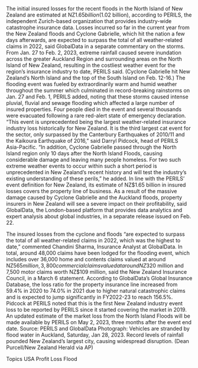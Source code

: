The initial insured losses for the recent floods in the North Island of New Zealand are estimated at NZ$1.65 billion ($1.02 billion), according to PERILS, the independent Zurich-based organization that provides industry-wide catastrophe insurance data.
Losses incurred so far in the current year from the New Zealand floods and Cyclone Gabrielle, which hit the nation a few days afterwards, are expected to surpass the total of all weather-related claims in 2022, said GlobalData in a separate commentary on the storms.
From Jan. 27 to Feb. 2, 2023, extreme rainfall caused severe inundation across the greater Auckland Region and surrounding areas on the North Island of New Zealand, resulting in the costliest weather event for the region’s insurance industry to date, PERILS said. (Cyclone Gabrielle hit New Zealand’s North Island and the top of the South Island on Feb. 12-16.)
The flooding event was fueled by extraordinarily warm and humid weather throughout the summer which culminated in record-breaking rainstorms on Jan. 27 and Feb. 1, PERILS added, noting that these storms caused intense pluvial, fluvial and sewage flooding which affected a large number of insured properties. Four people died in the event and several thousands were evacuated following a rare red-alert state of emergency declaration.
“This event is unprecedented being the largest weather-related insurance industry loss historically for New Zealand. It is the third largest cat event for the sector, only surpassed by the Canterbury Earthquakes of 2010/11 and the Kaikoura Earthquake of 2016,” said Darryl Pidcock, head of PERILS Asia-Pacific.
“In addition, Cyclone Gabrielle passed through the North Island region only 10 days after the North Island Floods, causing considerable damage and leaving many people homeless. For two such extreme weather events to occur within such a short period is unprecedented in New Zealand’s recent history and will test the industry’s existing understanding of these perils,” he added.
In line with the PERILS’ event definition for New Zealand, its estimate of NZ$1.65 billion in insured losses covers the property line of business.
As a result of the massive damage caused by Cyclone Gabrielle and the Auckland floods, property insurers in New Zealand will see a severe impact on their profitability, said GlobalData, the London-based platform that provides data analytics and expert analysis about global industries, in a separate release issued on Feb. 22.

The insured losses from the cyclone and floods “are expected to surpass the total of all weather-related claims in 2022, which was the highest to date,” commented Chandini Sharma, Insurance Analyst at GlobalData.
In total, around 48,000 claims have been lodged for the flooding event, which includes over 36,000 home and contents claims valued at around NZ$565 million, 3,800 commercial claims valued at around NZ$320 million and 7,500 motor claims worth NZ$109 million, said the New Zealand Insurance Council, in a March 6 statement.
According to GlobalData’s Global Insurance Database, the loss ratio for the property insurance line increased from 59.4% in 2020 to 74.0% in 2021 due to higher natural catastrophic claims and is expected to jump significantly in FY2022-23 to reach 156.5%.
Pidcock at PERILS noted that this is the first New Zealand industry event loss to be reported by PERILS since it started covering the market in 2019. An updated estimate of the market loss from the North Island Floods will be made available by PERILS on May 2, 2023, three months after the event end date.
Source: PERILS and GlobalData
Photograph: Vehicles are stranded by flood water in Auckland, Saturday, Jan 28, 2023. Record levels of rainfall pounded New Zealand’s largest city, causing widespread disruption. (Dean Purcell/New Zealand Herald via AP)

Topics
USA
Profit Loss
Flood
